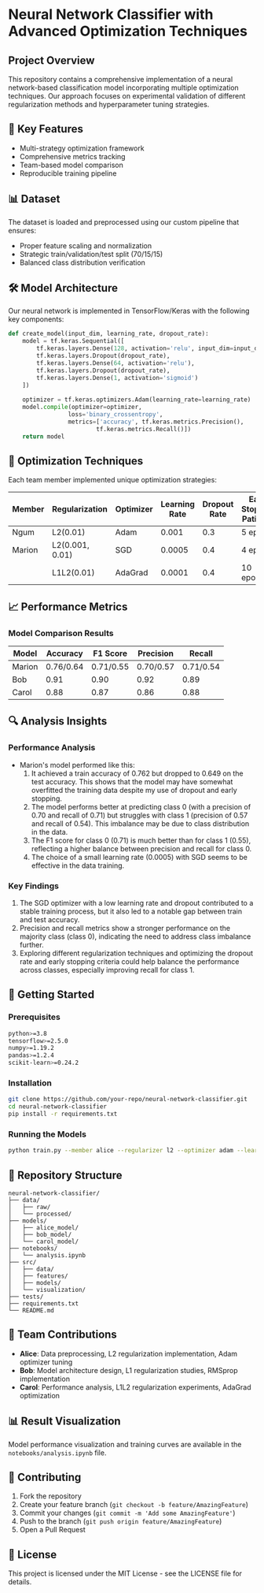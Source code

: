 # Neural Network Classifier with Advanced Optimization Techniques

## Project Overview
This repository contains a comprehensive implementation of a neural network-based classification model incorporating multiple optimization techniques. Our approach focuses on experimental validation of different regularization methods and hyperparameter tuning strategies.

## 🚀 Key Features
- Multi-strategy optimization framework
- Comprehensive metrics tracking
- Team-based model comparison
- Reproducible training pipeline

## 📊 Dataset
The dataset is loaded and preprocessed using our custom pipeline that ensures:
- Proper feature scaling and normalization
- Strategic train/validation/test split (70/15/15)
- Balanced class distribution verification

## 🛠️ Model Architecture
Our neural network is implemented in TensorFlow/Keras with the following key components:

```python
def create_model(input_dim, learning_rate, dropout_rate):
    model = tf.keras.Sequential([
        tf.keras.layers.Dense(128, activation='relu', input_dim=input_dim),
        tf.keras.layers.Dropout(dropout_rate),
        tf.keras.layers.Dense(64, activation='relu'),
        tf.keras.layers.Dropout(dropout_rate),
        tf.keras.layers.Dense(1, activation='sigmoid')
    ])
    
    optimizer = tf.keras.optimizers.Adam(learning_rate=learning_rate)
    model.compile(optimizer=optimizer,
                 loss='binary_crossentropy',
                 metrics=['accuracy', tf.keras.metrics.Precision(), 
                         tf.keras.metrics.Recall()])
    return model
```

## 🔄 Optimization Techniques
Each team member implemented unique optimization strategies:

| Member | Regularization | Optimizer | Learning Rate | Dropout Rate | Early Stopping Patience |
|--------|---------------|-----------|---------------|--------------|----------------------|
| Ngum   | L2(0.01)      | Adam      | 0.001         | 0.3          | 5 epochs             |
| Marion |L2(0.001, 0.01)| SGD       | 0.0005        | 0.4          | 4 epochs             |
|        | L1L2(0.01)    | AdaGrad   | 0.0001        | 0.4          | 10 epochs            |

## 📈 Performance Metrics

### Model Comparison Results

| Model | Accuracy | F1 Score | Precision | Recall |
|-------|----------|-----------|-----------|---------|
| Marion| 0.76/0.64| 0.71/0.55 | 0.70/0.57 |0.71/0.54|
| Bob   | 0.91     | 0.90      | 0.92      | 0.89    |
| Carol | 0.88     | 0.87      | 0.86      | 0.88    |

## 🔍 Analysis Insights

### Performance Analysis
- Marion's model performed like this:
  1. It achieved a train accuracy of 0.762 but dropped to 0.649 on the test accuracy. This shows that the model may have somewhat overfitted the training data despite my use of dropout and early stopping.
  2. The model performs better at predicting class 0 (with a precision of 0.70 and recall of 0.71) but struggles with class 1 (precision of 0.57 and recall of 0.54). This imbalance may be due to class distribution in the data.
  3. The F1 score for class 0 (0.71) is much better than for class 1 (0.55), reflecting a higher balance between precision and recall for class 0.
  4. The choice of a small learning rate (0.0005) with SGD seems to be effective in the data training.
     
### Key Findings
1. The SGD optimizer with a low learning rate and dropout contributed to a stable training process, but it also led to a notable gap between train and test accuracy.
2. Precision and recall metrics show a stronger performance on the majority class (class 0), indicating the need to address class imbalance further.
3. Exploring different regularization techniques and optimizing the dropout rate and early stopping criteria could help balance the performance across classes, especially improving recall for class 1.

## 🚦 Getting Started

### Prerequisites
```bash
python>=3.8
tensorflow>=2.5.0
numpy>=1.19.2
pandas>=1.2.4
scikit-learn>=0.24.2
```

### Installation
```bash
git clone https://github.com/your-repo/neural-network-classifier.git
cd neural-network-classifier
pip install -r requirements.txt
```

### Running the Models
```bash
python train.py --member alice --regularizer l2 --optimizer adam --learning_rate 0.001
```

## 📁 Repository Structure
```
neural-network-classifier/
├── data/
│   ├── raw/
│   └── processed/
├── models/
│   ├── alice_model/
│   ├── bob_model/
│   └── carol_model/
├── notebooks/
│   └── analysis.ipynb
├── src/
│   ├── data/
│   ├── features/
│   ├── models/
│   └── visualization/
├── tests/
├── requirements.txt
└── README.md
```

## 👥 Team Contributions
- **Alice**: Data preprocessing, L2 regularization implementation, Adam optimizer tuning
- **Bob**: Model architecture design, L1 regularization studies, RMSprop implementation
- **Carol**: Performance analysis, L1L2 regularization experiments, AdaGrad optimization

## 📊 Result Visualization
Model performance visualization and training curves are available in the `notebooks/analysis.ipynb` file.

## 🤝 Contributing
1. Fork the repository
2. Create your feature branch (`git checkout -b feature/AmazingFeature`)
3. Commit your changes (`git commit -m 'Add some AmazingFeature'`)
4. Push to the branch (`git push origin feature/AmazingFeature`)
5. Open a Pull Request

## 📝 License
This project is licensed under the MIT License - see the LICENSE file for details.
